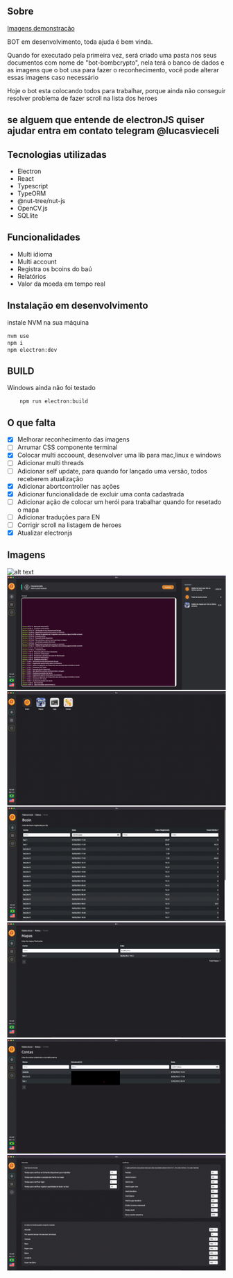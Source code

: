 ## Sobre

[Imagens demonstração](#Imagens)

BOT em desenvolvimento, toda ajuda é bem vinda.

Quando for executado pela primeira vez, será criado uma pasta nos seus documentos com nome de "bot-bombcrypto", nela terá o banco de dados e as imagens que o bot usa para fazer o reconhecimento, você pode alterar essas imagens caso necessário

Hoje o bot esta colocando todos para trabalhar, porque ainda não conseguir resolver problema de fazer scroll na lista dos heroes

## se alguem que entende de electronJS quiser ajudar entra em contato telegram @lucasvieceli

## Tecnologias utilizadas

-   Electron
-   React
-   Typescript
-   TypeORM
-   @nut-tree/nut-js
-   OpenCV.js
-   SQLlite

## Funcionalidades

-   Multi idioma
-   Multi account
-   Registra os bcoins do baú
-   Relatórios
-   Valor da moeda em tempo real

## Instalação em desenvolvimento

instale NVM na sua máquina

```
nvm use
npm i
npm electron:dev
```

## BUILD

Windows ainda não foi testado

```
    npm run electron:build
```

## O que falta

-   [x] Melhorar reconhecimento das imagens
-   [ ] Arrumar CSS componente terminal
-   [x] Colocar multi accoount, desenvolver uma lib para mac,linux e windows
-   [ ] Adicionar multi threads
-   [ ] Adicionar self update, para quando for lançado uma versão, todos receberem atualização
-   [x] Adicionar abortcontroller nas ações
-   [x] Adicionar funcionalidade de excluir uma conta cadastrada
-   [ ] Adicionar ação de colocar um herói para trabalhar quando for resetado o mapa
-   [ ] Adicionar traduções para EN
-   [ ] Corrigir scroll na listagem de heroes
-   [x] Atualizar electronjs

## Imagens

![alt text](https://github.com/lucasvieceli/bot-electron/blob/main/7.gif?raw=true)
![alt text](https://github.com/lucasvieceli/bot-electron/blob/main/1.png?raw=true)
![alt text](https://github.com/lucasvieceli/bot-electron/blob/main/2.png?raw=true)
![alt text](https://github.com/lucasvieceli/bot-electron/blob/main/3.png?raw=true)
![alt text](https://github.com/lucasvieceli/bot-electron/blob/main/4.png?raw=true)
![alt text](https://github.com/lucasvieceli/bot-electron/blob/main/5.png?raw=true)
![alt text](https://github.com/lucasvieceli/bot-electron/blob/main/6.png?raw=true)
